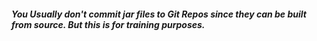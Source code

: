 ##### You Usually don't commit jar files to Git Repos since they can be built from source. But this is for training purposes.
